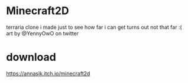 # Minecraft2D
terraria clone i made just to see how far i can get turns out not that far :(\
art by @YennyOwO on twitter

# download
https://annasjk.itch.io/minecraft2d

